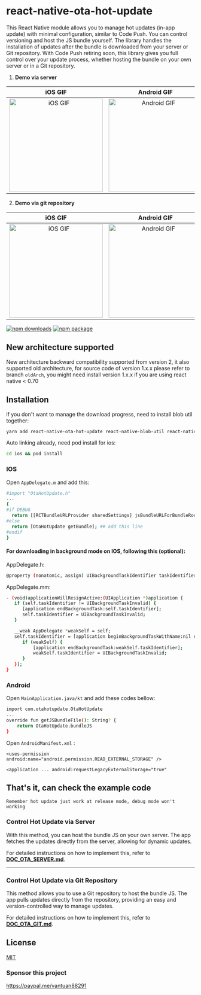 # react-native-ota-hot-update


This React Native module allows you to manage hot updates (in-app update) with minimal configuration, similar to Code Push. You can control versioning and host the JS bundle yourself. The library handles the installation of updates after the bundle is downloaded from your server or Git repository. With Code Push retiring soon, this library gives you full control over your update process, whether hosting the bundle on your own server or in a Git repository.


1. **Demo via server**

iOS GIF             | Android GIF
:-------------------------:|:-------------------------:
<img src="./ioshotupdate.gif" title="iOS GIF" width="250"> | <img src="./androidhotupdate.gif" title="Android GIF" width="250">

2. **Demo via git repository**

iOS GIF             | Android GIF
:-------------------------:|:-------------------------:
<img src="./iosgit.gif" title="iOS GIF" width="250"> | <img src="./androidgithotupdate.gif" title="Android GIF" width="250">

[![npm downloads](https://img.shields.io/npm/dw/react-native-ota-hot-update)](https://img.shields.io/npm/dw/react-native-ota-hot-update)
[![npm package](https://img.shields.io/npm/v/react-native-ota-hot-update?color=red)](https://img.shields.io/npm/v/react-native-ota-hot-update?color=red)

## New architecture supported

New architecture backward compatibility supported from version 2, it also supported old architecture, for source code of version 1.x.x please refer to branch `oldArch`, you might need install version 1.x.x if you are using react native < 0.70

## Installation

if you don't want to manage the download progress, need to install blob util together:

```bash
yarn add react-native-ota-hot-update react-native-blob-util react-native-fs
```
Auto linking already, need pod install for ios:
```bash
cd ios && pod install
```

### IOS
Open `AppDelegate.m` and add this:

```bash
#import "OtaHotUpdate.h"
...
{
#if DEBUG
  return [[RCTBundleURLProvider sharedSettings] jsBundleURLForBundleRoot:@"index"];
#else
  return [OtaHotUpdate getBundle]; ## add this line
#endif
}
```
#### For downloading in background mode on IOS, following this (optional):

AppDelegate.h:
```bash
@property (nonatomic, assign) UIBackgroundTaskIdentifier taskIdentifier;
```
AppDelegate.mm:

```bash
- (void)applicationWillResignActive:(UIApplication *)application {
   if (self.taskIdentifier != UIBackgroundTaskInvalid) {
      [application endBackgroundTask:self.taskIdentifier];
      self.taskIdentifier = UIBackgroundTaskInvalid;
   }

   __weak AppDelegate *weakSelf = self;
   self.taskIdentifier = [application beginBackgroundTaskWithName:nil expirationHandler:^{
      if (weakSelf) {
          [application endBackgroundTask:weakSelf.taskIdentifier];
          weakSelf.taskIdentifier = UIBackgroundTaskInvalid;
      }
   }];
}
```


### Android
Open `MainApplication.java/kt` and add these codes bellow:
```bash
import com.otahotupdate.OtaHotUpdate
...
override fun getJSBundleFile(): String? {
    return OtaHotUpdate.bundleJS
}

```
Open `AndroidManifest.xml` :

`<uses-permission android:name="android.permission.READ_EXTERNAL_STORAGE" />`

`<application
...
android:requestLegacyExternalStorage="true"
`

## That's it, can check the example code
`Remember hot update just work at release mode, debug mode won't working`


### Control Hot Update via Server
With this method, you can host the bundle JS on your own server. The app fetches the updates directly from the server, allowing for dynamic updates.

For detailed instructions on how to implement this, refer to [**DOC_OTA_SERVER.md**](DOC_OTA_SERVER.md).

---

### Control Hot Update via Git Repository
This method allows you to use a Git repository to host the bundle JS. The app pulls updates directly from the repository, providing an easy and version-controlled way to manage updates.

For detailed instructions on how to implement this, refer to [**DOC_OTA_GIT.md**](DOC_OTA_GIT.md).

## License

[MIT](LICENSE)


### Sponsor this project
https://paypal.me/vantuan88291
